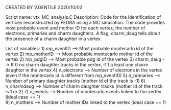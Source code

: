 CREATED BY V.GENTILE 2020/10/02

Script name: vtx_MC_analysis.C 
Description: Code for the identification of vertices reconstructed by FEDRA using a MC simulation.
	     The code provides most probable event and mother ID for each vertex, the number of 
	     electrons, primaries and charm daughters. A flag, charm_daug tells about the presence
   	     of a charm daughter in a vertex.

List of variables:
	1) mp_eventID  --> Most probable montecarlo id of the vertex
	2) mp_motherID  --> Most probable montecarlo mother id of the vertex
	2) mp_pdgID  --> Most probable pdg id of the vertex
	3) charm_daug  --> If 0 no charm daughter tracks in the vertex, if 1 a least one charm daughter in the vertex
	4) n_electrons  --> Number of electrons in the vertex (even if the montecarlo id is different from mp_eventID)
	5) n_primaries  --> Number of primary daughter tracks (mother id of the track is -1)
	6) n_charmdaug  --> Number of charm daughter tracks (mother id of the track is 1 or 2)
	7) n_events --> Number of montecarlo events linked to the vertex (ideal case == 1)	
	8) n_mothers --> Number of mother IDs linked to the vertex (ideal case == 1)
